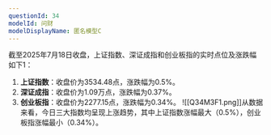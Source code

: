 ```yaml
---
questionId: 34
modelId: 问财
modelDisplayName: 匿名模型C
---
```

截至2025年7月18日收盘，上证指数、深证成指和创业板指的实时点位及涨跌幅如下1：

1. **上证指数**：收盘价为3534.48点，涨跌幅为0.5%。
2. **深证成指**：收盘价为1.09万点，涨跌幅为0.37%。
3. **创业板指**：收盘价为2277.15点，涨跌幅为0.34%。
![[Q34M3F1.png]]从数据来看，今日三大指数均呈现上涨趋势，其中上证指数涨幅最大（0.5%），创业板指涨幅最小（0.34%）。